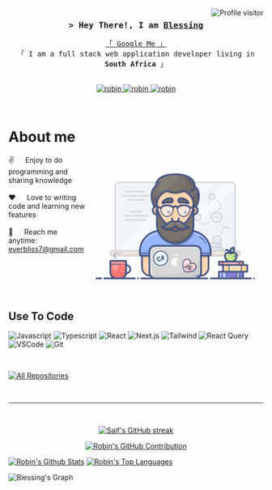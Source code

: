 
<a href="https://komarev.com/ghpvc/?username=everbliss7">
  <img align="right" src="https://komarev.com/ghpvc/?username=robin&label=Visitors&color=0e75b6&style=flat" alt="Profile visitor" />
</a>

<!-- Intro  -->
<h3 align="center">
        <samp>&gt; Hey There!, I am
                <b><a target="_blank" href="https://blessingtayedzerwa.pro">Blessing</a></b>
        </samp>
</h3>

<p align="center"> 
  <samp>
    <a href="https://www.google.com/search?q=Blessing+Tayedzerwa">「 Google Me 」</a>
    <br>
    「 I am a full stack web application developer living in <b>South Africa</b> 」
    <br>
    <br>
  </samp>
</p>

<p align="center">
 <a href="https://blessingtayedzerwa.pro" target="blank">
  <img src="https://img.shields.io/badge/Website-DC143C?style=for-the-badge&logo=medium&logoColor=white" alt="robin" />
 </a>
 <a href="https://www.linkedin.com/in/blessing-tayedzerwa-36616a119/" target="_blank">
  <img src="https://img.shields.io/badge/LinkedIn-0077B5?style=for-the-badge&logo=linkedin&logoColor=white" alt="robin"/>
 </a>
 <a href="https://www.instagram.com/everbliss7/" target="_blank">
  <img src="https://img.shields.io/badge/Instagram-fe4164?style=for-the-badge&logo=instagram&logoColor=white" alt="robin" />
 </a> 
</p>
<br />

<!-- About Section -->
 # About me
 
<p>
 <img align="right" width="350" src="/assets/programmer.gif" alt="Coding gif" />
  
 ✌️ &emsp; Enjoy to do programming and sharing knowledge <br/><br/>
 ❤️ &emsp; Love to writing code and learning new features<br/><br/>
 📧 &emsp; Reach me anytime: everbliss7@gmail.com<br/><br/>

</p>

<br/>
<br/>
<br/>

## Use To Code

![Javascript](https://img.shields.io/badge/Javascript-F0DB4F?style=for-the-badge&labelColor=black&logo=javascript&logoColor=F0DB4F)
![Typescript](https://img.shields.io/badge/Typescript-007acc?style=for-the-badge&labelColor=black&logo=typescript&logoColor=007acc)
![React](https://img.shields.io/badge/-React-61DBFB?style=for-the-badge&labelColor=black&logo=react&logoColor=61DBFB)
![Next.js](https://img.shields.io/badge/next.js-000000?style=for-the-badge&logo=nextdotjs&logoColor=white)
![Tailwind](https://img.shields.io/badge/Tailwind_CSS-092749?style=for-the-badge&logo=tailwindcss&logoColor=06B6D4&labelColor=000000)
![React Query](https://img.shields.io/badge/-React_Query-FF4154?style=for-the-badge&logo=react%20query&logoColor=white)
![VSCode](https://img.shields.io/badge/Visual_Studio-0078d7?style=for-the-badge&logo=visual%20studio&logoColor=white)
![Git](https://img.shields.io/badge/Git-F05032?style=for-the-badge&logo=git&logoColor=white)

<br/>

<p align="left">
  <a href="https://github.com/everbliss7?tab=repositories" target="_blank"><img alt="All Repositories" title="All Repositories" src="https://img.shields.io/badge/-All%20Repos-2962FF?style=for-the-badge&logo=koding&logoColor=white"/></a>
</p>

<br/>
<hr/>
<br/>

<p align="center">
  <a href="https://github.com/everbliss7">
    <img src="https://github-readme-streak-stats.herokuapp.com/?user=everbliss7&theme=radical&border=7F3FBF&background=0D1117" alt="Saif's GitHub streak"/>
  </a>
</p>

<p align="center">
  <a href="https://github.com/everbliss7">
    <img src="https://github-profile-summary-cards.vercel.app/api/cards/profile-details?username=everbliss7&theme=radical" alt="Robin's GitHub Contribution"/>
  </a>
</p>

<a> 
    <a href="https://github.com/everbliss7"><img alt="Robin's Github Stats" src="https://denvercoder1-github-readme-stats.vercel.app/api?username=everbliss7&show_icons=true&count_private=true&theme=react&border_color=7F3FBF&bg_color=0D1117&title_color=F85D7F&icon_color=F8D866" height="192px" width="49.5%"/></a>
  <a href="https://github.com/everbliss7"><img alt="Robin's Top Languages" src="https://denvercoder1-github-readme-stats.vercel.app/api/top-langs/?username=everbliss7&langs_count=8&layout=compact&theme=react&border_color=7F3FBF&bg_color=0D1117&title_color=F85D7F&icon_color=F8D866" height="192px" width="49.5%"/></a>
  <br/>
</a>


![Blessing's Graph](https://github-readme-activity-graph.vercel.app/graph?username=everbliss7&custom_title=Blessing%20GitHub%20Activity%20Graph&bg_color=0D1117&color=7F3FBF&line=7F3FBF&point=7F3FBF&area_color=FFFFFF&title_color=FFFFFF&area=true)
